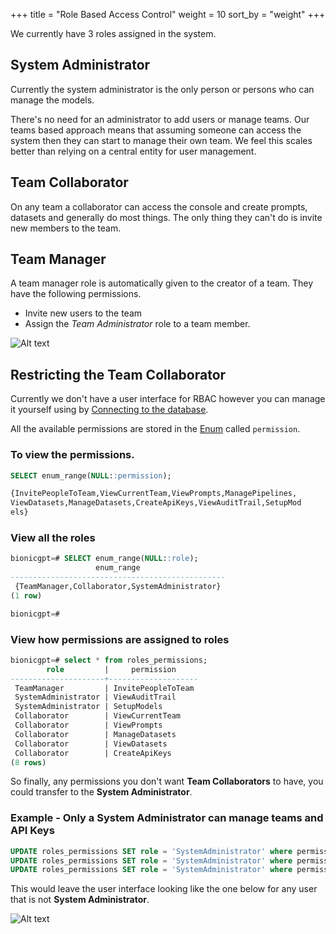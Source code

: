 +++
title = "Role Based Access Control"
weight = 10
sort_by = "weight"
+++

We currently have 3 roles assigned in the system.

## System Administrator

Currently the system administrator is the only person or persons who can manage the models.

There's no need for an administrator to add users or manage teams. Our teams based approach means that assuming someone can access the system then they can start to manage their own team. We feel this scales better than relying on a central entity for user management.

## Team Collaborator

On any team a collaborator can access the console and create prompts, datasets and generally do most things. The only thing they can't do is invite new members to the team.

## Team Manager

A team manager role is automatically given to the creator of a team. They have the following permissions.

- Invite new users to the team
- Assign the *Team Administrator* role to a team member.

![Alt text](/landing-page/teams.png "Start Screen")

## Restricting the Team Collaborator

Currently we don't have a user interface for RBAC however you can manage it yourself using by [Connecting to the database](http://bionic-gpt.com/docs/administration/db-connecting/).

All the available permissions are stored in the [Enum](https://www.postgresql.org/docs/current/datatype-enum.html) called `permission`.

### To view the permissions.

```sql
SELECT enum_range(NULL::permission);

{InvitePeopleToTeam,ViewCurrentTeam,ViewPrompts,ManagePipelines,
ViewDatasets,ManageDatasets,CreateApiKeys,ViewAuditTrail,SetupMod
els}
```

### View all the roles

```sql
bionicgpt=# SELECT enum_range(NULL::role);
                   enum_range                   
------------------------------------------------
 {TeamManager,Collaborator,SystemAdministrator}
(1 row)

bionicgpt=# 
```

### View how permissions are assigned to roles

```sql
bionicgpt=# select * from roles_permissions;
        role         |     permission     
---------------------+--------------------
 TeamManager         | InvitePeopleToTeam
 SystemAdministrator | ViewAuditTrail
 SystemAdministrator | SetupModels
 Collaborator        | ViewCurrentTeam
 Collaborator        | ViewPrompts
 Collaborator        | ManageDatasets
 Collaborator        | ViewDatasets
 Collaborator        | CreateApiKeys
(8 rows)
```

So finally, any permissions you don't want **Team Collaborators** to have, you could transfer to the **System Administrator**.

### Example - Only a System Administrator can manage teams and API Keys

```sql
UPDATE roles_permissions SET role = 'SystemAdministrator' where permission = 'CreateApiKeys';
UPDATE roles_permissions SET role = 'SystemAdministrator' where permission = 'ViewCurrentTeam';
UPDATE roles_permissions SET role = 'SystemAdministrator' where permission = 'InvitePeopleToTeam';
```

This would leave the user interface looking like the one below for any user that is not **System Administrator**.

![Alt text](../rbac.png "Start Screen")